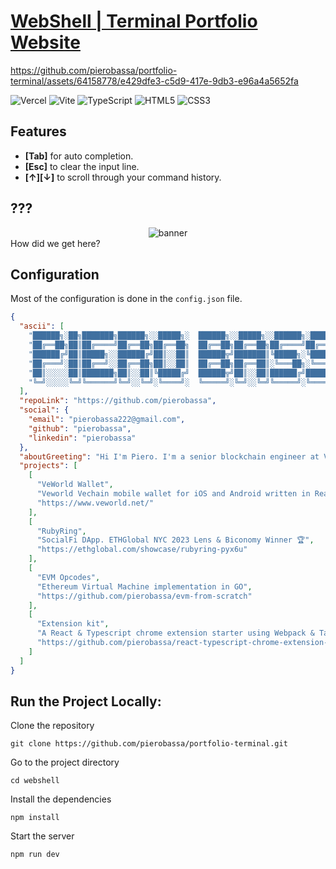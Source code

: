 # [WebShell | Terminal Portfolio Website](https://pierobassa.netlify.app/)


https://github.com/pierobassa/portfolio-terminal/assets/64158778/e429dfe3-c5d9-417e-9db3-e96a4a5652fa




![Vercel](https://img.shields.io/badge/vercel-%23000000.svg?style=for-the-badge&logo=vercel&logoColor=white)
![Vite](https://img.shields.io/badge/vite-%23646CFF.svg?style=for-the-badge&logo=vite&logoColor=white)
![TypeScript](https://img.shields.io/badge/typescript-%23007ACC.svg?style=for-the-badge&logo=typescript&logoColor=white)
![HTML5](https://img.shields.io/badge/html5-%23E34F26.svg?style=for-the-badge&logo=html5&logoColor=white)
![CSS3](https://img.shields.io/badge/css3-%231572B6.svg?style=for-the-badge&logo=css3&logoColor=white)

## Features
* **[Tab]** for auto completion.
* **[Esc]** to clear the input line.
* **[↑][↓]** to scroll through your command history.

## ???
<div align="center">
  <img alt="banner" src="https://raw.githubusercontent.com/nasan016/webshell/main/res/secret.png">
</div>
How did we get here?

## Configuration

Most of the configuration is done in the `config.json` file.

```json
{
  "ascii": [
    "██████╗░██╗███████╗██████╗░░█████╗░  ██████╗░░█████╗░░██████╗░██████╗░█████╗░",
    "██╔══██╗██║██╔════╝██╔══██╗██╔══██╗  ██╔══██╗██╔══██╗██╔════╝██╔════╝██╔══██╗",
    "██████╔╝██║█████╗░░██████╔╝██║░░██║  ██████╦╝███████║╚█████╗░╚█████╗░███████║",
    "██╔═══╝░██║██╔══╝░░██╔══██╗██║░░██║  ██╔══██╗██╔══██║░╚═══██╗░╚═══██╗██╔══██║",
    "██║░░░░░██║███████╗██║░░██║╚█████╔╝  ██████╦╝██║░░██║██████╔╝██████╔╝██║░░██║",
    "╚═╝░░░░░╚═╝╚══════╝╚═╝░░╚═╝░╚════╝░  ╚═════╝░╚═╝░░╚═╝╚═════╝░╚═════╝░╚═╝░░╚═╝"
  ],
  "repoLink": "https://github.com/pierobassa",
  "social": {
    "email": "pierobassa222@gmail.com",
    "github": "pierobassa",
    "linkedin": "pierobassa"
  },
  "aboutGreeting": "Hi I'm Piero. I'm a senior blockchain engineer at Vechain.",
  "projects": [
    [
      "VeWorld Wallet",
      "Veworld Vechain mobile wallet for iOS and Android written in React Native",
      "https://www.veworld.net/"
    ],
    [
      "RubyRing",
      "SocialFi DApp. ETHGlobal NYC 2023 Lens & Biconomy Winner 🏆",
      "https://ethglobal.com/showcase/rubyring-pyx6u"
    ],
    [
      "EVM Opcodes",
      "Ethereum Virtual Machine implementation in GO",
      "https://github.com/pierobassa/evm-from-scratch"
    ],
    [
      "Extension kit",
      "A React & Typescript chrome extension starter using Webpack & Tailwindcss.",
      "https://github.com/pierobassa/react-typescript-chrome-extension-starter"
    ]
  ]
}
```

## Run the Project Locally:

Clone the repository
```shell
git clone https://github.com/pierobassa/portfolio-terminal.git
```
Go to the project directory
```shell
cd webshell
```
Install the dependencies
```shell
npm install
```
Start the server
```shell
npm run dev
```
